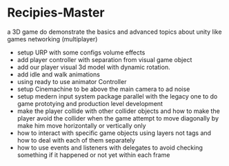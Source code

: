 # Recipies-Master
a 3D game do demonstrate the basics and advanced topics about unity like games networking (multiplayer)

- setup URP with some configs volume effects
- add player controller with separation from visual game object 
- add our player visual 3d model with dynamic rotation.
- add idle and walk animations
- using ready to use animator Controller
- setup Cinemachine to be above the main camera to ad noise
- setup medern input system package parallel with the legacy one to do game prototying and production level development
- make the player collide with other collider objects and how to make the player avoid the collider when the game attempt to move diagonally by make him move horizontally or vertically only
- how to interact with specific game objects using layers not tags and how to deal with each of them separately
- how to use events and listeners with delegates to avoid checking something if it happened or not yet within each frame 
